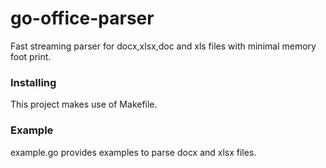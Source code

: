 
# go-office-parser

Fast streaming parser for docx,xlsx,doc and xls files with minimal memory foot print.

### Installing
This project makes use of Makefile.

### Example
example.go provides examples to parse docx and xlsx files.







